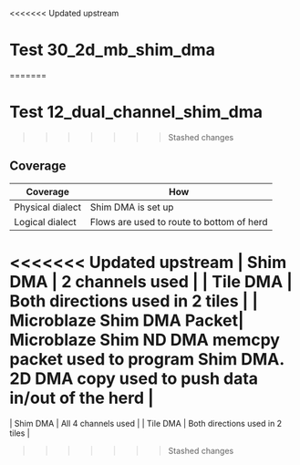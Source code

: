 <<<<<<< Updated upstream
# Test 30_2d_mb_shim_dma
=======
# Test 12_dual_channel_shim_dma
>>>>>>> Stashed changes

## Coverage

| Coverage | How |
| -------- | --- |
| Physical dialect | Shim DMA is set up |
| Logical dialect  | Flows are used to route to bottom of herd |
<<<<<<< Updated upstream
| Shim DMA | 2 channels used |
| Tile DMA | Both directions used in 2 tiles | 
| Microblaze Shim DMA Packet| Microblaze Shim ND DMA memcpy packet used to program Shim DMA. 2D DMA copy used to push data in/out of the herd |
=======
| Shim DMA | All 4 channels used |
| Tile DMA | Both directions used in 2 tiles | 
>>>>>>> Stashed changes
